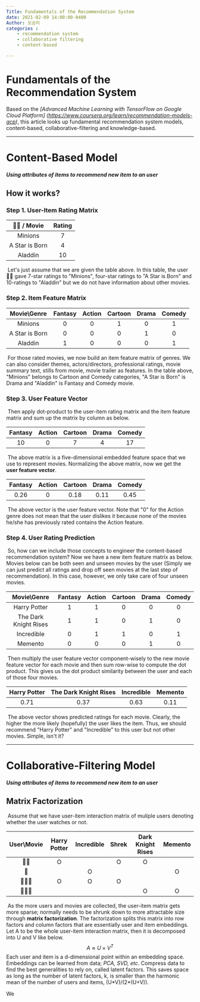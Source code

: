 ```yaml
---
Title: Fundamentals of the Recommendation System
date: 2021-02-09 14:00:00-0400
Author: 오승미
categories : 
	- recommendation system
	- collaborative filtering
	- content-based

---
```


# Fundamentals of the Recommendation System

Based on the *[Advanced Machine Learning with TensorFlow on Google Cloud Platform] (https://www.coursera.org/learn/recommendation-models-gcp)*, this article looks up fundamental recommendation system models, content-based, collaborative-filtering and knowledge-based.

-----

# Content-Based Model

#### 	*Using attributes of items to recommend new item to an user*



## How it works?

### 	Step 1. User-Item Rating Matrix

|   🙎‍♀️ / Movie   | Rating |
| :------------: | :----: |
|    Minions     |   7    |
| A Star is Born |   4    |
|    Aladdin     |   10   |

​	Let's just assume that we are given the table above. In this table, the user🙎‍♀️ gave 7-star ratings to "Minions", four-star ratings to "A Star is Born" and 10-ratings to "Aladdin" but we do not have information about other movies.

### 	Step 2. Item Feature Matrix

|  Movie\Genre   | Fantasy | Action | Cartoon | Drama | Comedy |
| :------------: | :-----: | :----: | :-----: | :---: | :----: |
|    Minions     |    0    |   0    |    1    |   0   |   1    |
| A Star is Born |    0    |   0    |    0    |   1   |   0    |
|    Aladdin     |    1    |   0    |    0    |   0   |   1    |

​	For those rated movies, we now build an item feature matrix of genres. We can also consider themes, actors/directors, professional ratings, movie summary text, stills from movie, movie trailer as features. In the table above, "Minions" belongs to Cartoon and Comedy categories, "A Star is Born" is Drama and "Aladdin" is Fantasy and Comedy movie.

### 	Step 3. User Feature Vector

​	Then apply dot-product to the user-item rating matrix and the item feature matrix and sum up the matrix by column as below.

| Fantasy | Action | Cartoon | Drama | Comedy |
| :-----: | :----: | :-----: | :---: | :----: |
|   10    |   0    |    7    |   4   |   17   |

​	The above matrix is a five-dimensional embedded feature space that we use to represent movies. Normalizing the above matrix, now we get the **user feature vector**. 

| Fantasy | Action | Cartoon | Drama | Comedy |
| :-----: | :----: | :-----: | :---: | :----: |
|  0.26   |   0    |  0.18   | 0.11  |  0.45  |

​	The above vector is the user feature vector. Note that "0" for the Action genre does not mean that the user dislikes it because none of the movies he/she has previously rated contains the Action feature. 

### Step 4. User Rating Prediction

​	So, how can we include those concepts to engineer the content-based recommendation system? Now we have a new item feature matrix as below. Movies below can be both seen and unseen movies by the user (Simply we can just predict all ratings and drop off seen movies at the last step of recommendation). In this case, however, we only take care of four unseen movies.

|      Movie\Genre      | Fantasy | Action | Cartoon | Drama | Comedy |
| :-------------------: | :-----: | :----: | :-----: | :---: | :----: |
|     Harry Potter      |    1    |   1    |    0    |   0   |   0    |
| The Dark Knight Rises |    1    |   1    |    0    |   1   |   0    |
|      Incredible       |    0    |   1    |    1    |   0   |   1    |
|        Memento        |    0    |   0    |    0    |   1   |   0    |

​		Then multiply the user feature vector component-wisely to the new movie feature vector for each movie and then sum row-wise to compute the dot product. This gives us the dot product similarity between the user and each of those four movies.

| Harry Potter | The Dark Knight Rises | Incredible | Memento |
| :----------: | :-------------------: | :--------: | :-----: |
|     0.71     |         0.37          |    0.63    |  0.11   |

​		The above vector shows predicted ratings for each movie. Clearly, the higher the more likely (hopefully) the user likes the item. Thus, we should recommend "Harry Potter" and "Incredible" to this user but not other movies. Simple, isn't it?



______

# Collaborative-Filtering Model

#### 	*Using attributes of items to recommend new item to an user*



## Matrix Factorization

​	Assume that we have user-item interaction matrix of muliple users denoting whether the user watches or not.

| User\Movie | Harry Potter | Incredible | Shrek | Dark Knight Rises | Memento |
| :--------: | :----------: | :--------: | :---: | :---------------: | :-----: |
|     🙎‍♀️     |      O       |            |   O   |         O         |         |
|     🙎      |              |     O      |       |                   |    O    |
|    🙎🏾‍♂️     |      O       |     O      |   O   |                   |         |
|    🙍🏼‍♀️     |              |            |       |         O         |    O    |

​	As the more users and movies are collected, the user-item matrix gets more sparse; normally needs to be shrunk down to more attractable size through **matrix factorization**. The factorization splits this matrix into row factors and column factors that are essentially user and item embeddings. Let A to be the whole user-item interaction matrix, then it is decomposed into U and V like below. 
$$
A \approx U \times V^T
$$
​	Each user and item is a d-dimensional point within an embedding space. Embeddings can be learned from data;  *PCA, SVD, etc*. Compress data to find the best generalities to rely on, called latent factors. This saves space as long as the number of latent factors, k, is smaller than the harmonic mean of the number of users and items, (U\*V)/(2*(U+V)). 

We 




